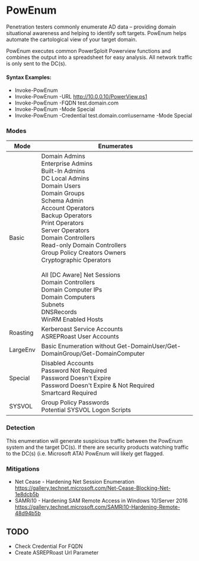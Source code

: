 # PowEnum

Penetration testers commonly enumerate AD data – providing domain situational awareness and helping to identify soft targets.  PowEnum helps automate the cartological view of your target domain.

PowEnum executes common PowerSploit Powerview functions and combines the output into a spreadsheet for easy analysis. All network traffic is only sent to the DC(s).

#### Syntax Examples:
  - Invoke-PowEnum
  - Invoke-PowEnum -URL http://10.0.0.10/PowerView.ps1
  - Invoke-PowEnum -FQDN test.domain.com
  - Invoke-PowEnum -Mode Special
  - Invoke-PowEnum -Credential test.domain.com\username -Mode Special

### Modes

| Mode | Enumerates |
| ------ | ------ |
| Basic | Domain Admins<br>Enterprise Admins<br>Built-In Admins<br>DC Local Admins<br>Domain Users<br>Domain Groups<br>Schema Admin<br>Account Operators<br>Backup Operators<br>Print Operators<br>Server Operators<br>Domain Controllers<br>Read-only Domain Controllers<br>Group Policy Creators Owners<br>Cryptographic Operators<br><br>All [DC Aware] Net Sessions<br>Domain Controllers<br>Domain Computer IPs<br>Domain Computers<br>Subnets<br>DNSRecords<br>WinRM Enabled Hosts |
| Roasting | Kerberoast Service Accounts<br>ASREPRoast User Accounts |
| LargeEnv | Basic Enumeration without Get-DomainUser/Get-DomainGroup/Get-DomainComputer |
| Special | Disabled Accounts<br>Password Not Required<br>Password Doesn't Expire<br>Password Doesn't Expire & Not Required <br>Smartcard Required |
| SYSVOL | Group Policy Passwords<br>Potential SYSVOL Logon Scripts|

### Detection
This enumeration will generate suspicious traffic between the PowEnum system and the target DC(s). If there are security products watching traffic to the DC(s) (i.e. Microsoft ATA) PowEnum will likely get flagged.

### Mitigations
  - Net Cease - Hardening Net Session Enumeration
https://gallery.technet.microsoft.com/Net-Cease-Blocking-Net-1e8dcb5b
  - SAMRi10 - Hardening SAM Remote Access in Windows 10/Server 2016
https://gallery.technet.microsoft.com/SAMRi10-Hardening-Remote-48d94b5b

## TODO
- Check Credential For FQDN
- Create ASREPRoast Url Parameter

